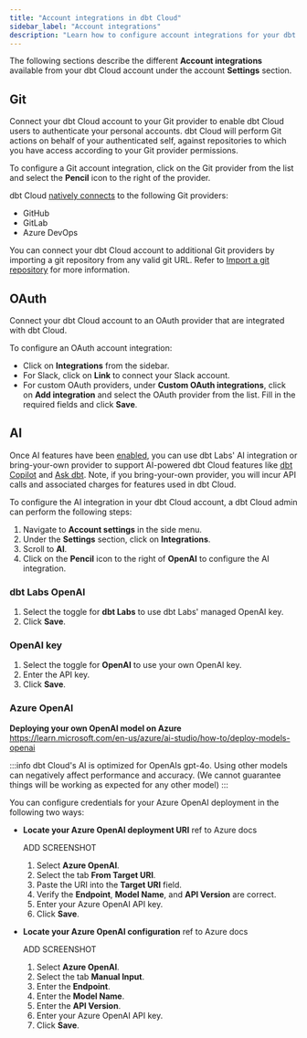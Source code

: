 ```yaml
---
title: "Account integrations in dbt Cloud"
sidebar_label: "Account integrations" 
description: "Learn how to configure account integrations for your dbt Cloud account."
---
```


The following sections describe the different **Account integrations** available from your dbt Cloud account under the account **Settings** section.

<Lightbox src="/img/docs/dbt-cloud/account-integrations.jpg" title="Example of Account integrations from the sidebar" /> 

## Git

Connect your dbt Cloud account to your Git provider to enable dbt Cloud users to authenticate your personal accounts. dbt Cloud will perform Git actions on behalf of your authenticated self, against repositories to which you have access according to your Git provider permissions.

To configure a Git account integration, click on the Git provider from the list and select the **Pencil** icon to the right of the provider.

dbt Cloud [natively connects](/docs/cloud/git/git-configuration-in-dbt-cloud) to the following Git providers:

- GitHub
- GitLab
- Azure DevOps <Lifecycle status="enterprise" />

You can connect your dbt Cloud account to additional Git providers by importing a git repository from any valid git URL. Refer to [Import a git repository](/docs/cloud/git/import-a-project-by-git-url) for more information.

<Lightbox src="/img/docs/dbt-cloud/account-integration-git.jpg" width="85%" title="Example of the Git integration page" />

## OAuth

Connect your dbt Cloud account to an OAuth provider that are integrated with dbt Cloud. 

To configure an OAuth account integration:
- Click on **Integrations** from the sidebar.
- For Slack, click on **Link** to connect your Slack account.
- For custom OAuth providers, under **Custom OAuth integrations**, click on **Add integration** and select the OAuth provider from the list. Fill in the required fields and click **Save**.

<Lightbox src="/img/docs/dbt-cloud/account-integration-oauth.jpg" width="85%" title="Example of the OAuth integration page" />

## AI

Once AI features have been [enabled](/docs/cloud/enable-dbt-copilot#enable-dbt-copilot), you can use dbt Labs' AI integration or bring-your-own provider to support AI-powered dbt Cloud features like [dbt Copilot](/docs/cloud/dbt-copilot) and [Ask dbt](/docs/cloud-integrations/snowflake-native-app). Note, if you bring-your-own provider, you will incur API calls and associated charges for features used in dbt Cloud.

To configure the AI integration in your dbt Cloud account, a dbt Cloud admin can perform the following steps:
1. Navigate to **Account settings** in the side menu.
2. Under the **Settings** section, click on **Integrations**.
3. Scroll to **AI**.
4. Click on the **Pencil** icon to the right of **OpenAI** to configure the AI integration.

<Lightbox src="/img/docs/dbt-cloud/account-integration-ai.jpg" width="85%" title="Example of the AI integration page" />

### dbt Labs OpenAI

1. Select the toggle for **dbt Labs** to use dbt Labs' managed OpenAI key.
2. Click **Save**.

### OpenAI key
1. Select the toggle for **OpenAI** to use your own OpenAI key.
2. Enter the API key.
3. Click **Save**.

### Azure OpenAI <Lifecycle status="beta" />

**Deploying your own OpenAI model on Azure** https://learn.microsoft.com/en-us/azure/ai-studio/how-to/deploy-models-openai

:::info
dbt Cloud's AI is optimized for OpenAIs gpt-4o. Using other models can negatively affect performance and accuracy.
(We cannot guarantee things will be working as expected for any other model)
:::

You can configure credentials for your Azure OpenAI deployment in the following two ways:

- <Expandable alt_header="From a Target URI">

    **Locate your Azure OpenAI deployment URI**
    ref to Azure docs

    ADD SCREENSHOT

    1. Select **Azure OpenAI**.
    2. Select the tab **From Target URI**.
    3. Paste the URI into the **Target URI** field.
    4. Verify the **Endpoint**, **Model Name**, and **API Version** are correct.
    5. Enter your Azure OpenAI API key.
    6. Click **Save**.
  </Expandable>

- <Expandable alt_header="Manually providing the credentials">

    **Locate your Azure OpenAI configuration**
    ref to Azure docs

    ADD SCREENSHOT

    1. Select **Azure OpenAI**.
    2. Select the tab **Manual Input**.
    3. Enter the **Endpoint**.
    4. Enter the **Model Name**.
    5. Enter the **API Version**.
    6. Enter your Azure OpenAI API key.
    7. Click **Save**.
  </Expandable>


